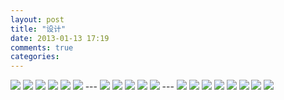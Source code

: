 ```yaml
---
layout: post
title: "设计"
date: 2013-01-13 17:19
comments: true
categories: 
---
```

 

<img  src="/img/erp-01.jpg" />
<img  src="/img/erp-design01-login.jpg" />
<img  src="/img/erp-design01.jpg" />
<img  src="/img/erp-design02.jpg" />
<img  src="/img/task_iphone_ui.jpg" />
<img  src="/img/task_iphone_ui3.jpg" />
 ---

<img  src="/img/cloud01.jpg" />
<img  src="/img/cloud02.jpg" />
<img  src="/img/cloud03.png" />
<img  src="/img/ui.jpg" />
<img  src="/img/ui02.jpg" />
 ---
<img  src="/img/www01.jpg" />
<img  src="/img/www02.jpg" />
<img  src="/img/www03.jpg" />
<img  src="/img/www04.jpg" />
<img  src="/img/law01-demo.jpg" />
<img  src="/img/law03-demo.jpg" />
<img  src="/img/law02-demo.jpg" />
<img  src="/img/law04-demo.jpg" />


